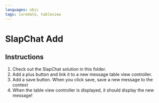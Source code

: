 ```yaml
---
languages: objc
tags: coredata, tableview
---
```


# SlapChat Add

## Instructions

  1. Check out the SlapChat solution in this folder.
  2. Add a plus button and link it to a new message table view controller.
  3. Add a save button. When you click save, save a new message to the context
  4. When the table view controller is displayed, it should display the new
     message!
